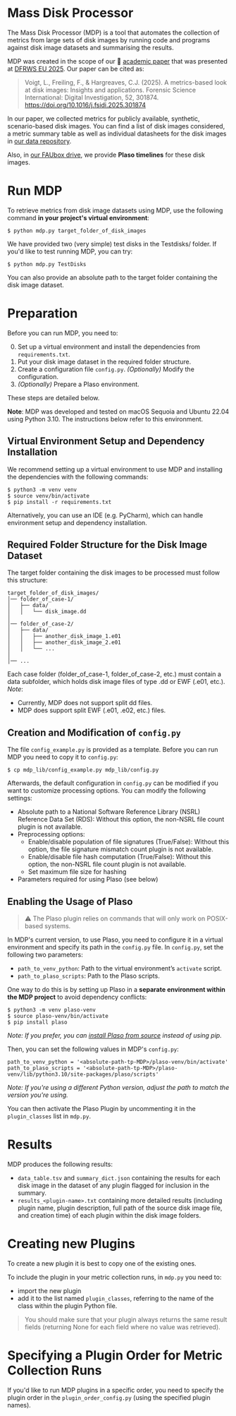 # Mass Disk Processor

The Mass Disk Processor (MDP) is a tool that automates the collection of metrics from large sets of disk images by running code and programs against disk image datasets and summarising the results.

MDP was created in the scope of our 📄 [academic paper](https://www.sciencedirect.com/science/article/pii/S2666281725000137) that was presented at [DFRWS EU 2025](https://dfrws.org/conferences/dfrws-eu-2025/). Our paper can be cited as:
> Voigt, L., Freiling, F., & Hargreaves, C.J. (2025). A metrics-based look at disk images: Insights and applications. Forensic Science International: Digital Investigation, 52, 301874. https://doi.org/10.1016/j.fsidi.2025.301874

In our paper, we collected metrics for publicly available, synthetic, scenario-based disk images. You can find a list of disk images considered, a metric summary table as well as individual datasheets for the disk images in [our data repository](https://github.com/lenavoigt/mass-disk-processor-data).

Also, in [our FAUbox drive](https://faubox.rrze.uni-erlangen.de/getlink/fiSyw7S4EbaxZLqQgCArbQ/), we provide **Plaso timelines** for these disk images.

# Run MDP

To retrieve metrics from disk image datasets using MDP, use the following command **in your project's virtual environment**:

```
$ python mdp.py target_folder_of_disk_images
```

We have provided two (very simple) test disks in the Testdisks/ folder. If you'd like to test running MDP, you can try:

```
$ python mdp.py TestDisks
```

You can also provide an absolute path to the target folder containing the disk image dataset.

# Preparation

Before you can run MDP, you need to:

0. Set up a virtual environment and install the dependencies from `requirements.txt`.
1. Put your disk image dataset in the required folder structure.
2. Create a configuration file `config.py`. *(Optionally)* Modify the configuration.
3. *(Optionally)* Prepare a Plaso environment.

These steps are detailed below.

**Note**: MDP was developed and tested on macOS Sequoia and Ubuntu 22.04 using Python 3.10. The instructions below refer to this environment.

## Virtual Environment Setup and Dependency Installation

We recommend setting up a virtual environment to use MDP and installing the dependencies with the following commands:

```
$ python3 -m venv venv
$ source venv/bin/activate
$ pip install -r requirements.txt
```
Alternatively, you can use an IDE (e.g. PyCharm), which can handle environment setup and dependency installation.

## Required Folder Structure for the Disk Image Dataset

The target folder containing the disk images to be processed must follow this structure:
```
target_folder_of_disk_images/
│── folder_of_case-1/
│   ├── data/
│   │   └── disk_image.dd
│
│── folder_of_case-2/
│   ├── data/
│   │   ├── another_disk_image_1.e01
│   │   ├── another_disk_image_2.e01
│   │   └── ...
│
│── ...
```
Each case folder (folder_of_case-1, folder_of_case-2, etc.) must contain a data subfolder, which holds disk image files of type .dd or EWF (.e01, etc.).
*Note*: 
- Currently, MDP does not support split dd files. 
- MDP does support split EWF (.e01, .e02, etc.) files.

## Creation and Modification of `config.py`

The file `config_example.py` is provided as a template. Before you can run MDP you need to copy it to `config.py`:
```
$ cp mdp_lib/config_example.py mdp_lib/config.py
```

Afterwards, the default configuration in `config.py` can be modified if you want to customize processing options. You can modify the following settings:
- Absolute path to a National Software Reference Library (NSRL) Reference Data Set (RDS): Without this option, the non-NSRL file count plugin is not available.
- Preprocessing options:
    - Enable/disable population of file signatures (True/False): Without this option, the file signature mismatch count plugin is not available.
    - Enable/disable file hash computation (True/False): Without this option, the non-NSRL file count plugin is not available.
    - Set maximum file size for hashing
- Parameters required for using Plaso (see below)

## Enabling the Usage of Plaso

> ⚠️ The Plaso plugin relies on commands that will only work on POSIX-based systems.

In MDP's current version, to use Plaso, you need to configure it in a virtual environment and specify its path in the `config.py` file. In `config.py`, set the following two parameters:
- `path_to_venv_python`: Path to the virtual environment’s `activate` script.
- `path_to_plaso_scripts`: Path to the Plaso scripts.

One way to do this is by setting up Plaso in a **separate environment within the MDP project** to avoid dependency conflicts:
```
$ python3 -m venv plaso-venv
$ source plaso-venv/bin/activate
$ pip install plaso
```
*Note: If you prefer, you can [install Plaso from source](https://github.com/log2timeline/plaso) instead of using pip.*

Then, you can set the following values in MDP's `config.py`:
```
path_to_venv_python = '<absolute-path-tp-MDP>/plaso-venv/bin/activate'
path_to_plaso_scripts = '<absolute-path-tp-MDP>/plaso-venv/lib/python3.10/site-packages/plaso/scripts'
```
*Note: If you're using a different Python version, adjust the path to match the version you're using.*

You can then activate the Plaso Plugin by uncommenting it in the `plugin_classes` list in `mdp.py`.

# Results

MDP produces the following results:
- `data_table.tsv` and `summary_dict.json` containing the results for each disk image in the dataset of any plugin flagged for inclusion in the summary.
- `results_<plugin-name>.txt` containing more detailed results (including plugin name, plugin description, full path of the source disk image file, and creation time) of each plugin within the disk image folders.

# Creating new Plugins

To create a new plugin it is best to copy one of the existing ones.

To include the plugin in your metric collection runs, in `mdp.py` you need to:
- import the new plugin 
- add it to the list named `plugin_classes`, referring to the name of the class within the plugin Python file. 

> You should make sure that your plugin always returns the same result fields (returning None for each field where no value was retrieved).

# Specifying a Plugin Order for Metric Collection Runs

If you'd like to run MDP plugins in a specific order, you need to specify the plugin order in the `plugin_order_config.py` (using the specified plugin names).

